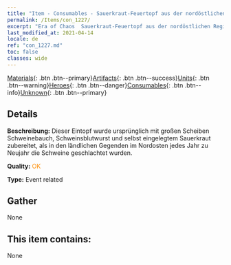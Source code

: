 ```yaml
---
title: "Item - Consumables - Sauerkraut-Feuertopf aus der nordöstlichen Region"
permalink: /Items/con_1227/
excerpt: "Era of Chaos  Sauerkraut-Feuertopf aus der nordöstlichen Region"
last_modified_at: 2021-04-14
locale: de
ref: "con_1227.md"
toc: false
classes: wide
---
```

 [Materials](/de/Items/){: .btn .btn--primary}[Artifacts](/de/Items/Artifacts/){: .btn .btn--success}[Units](/de/Items/Units/){: .btn .btn--warning}[Heroes](/de/Items/Heroes/){: .btn .btn--danger}[Consumables](/de/Items/Consumables/){: .btn .btn--info}[Unknown](/de/Items/Unknown/){: .btn .btn--primary}

## Details
 **Beschreibung:** Dieser Eintopf wurde ursprünglich mit großen Scheiben Schweinebauch, Schweinsblutwurst und selbst eingelegtem Sauerkraut zubereitet, als in den ländlichen Gegenden im Nordosten jedes Jahr zu Neujahr die Schweine geschlachtet wurden.

 **Quality:** <span style="color: #FF8C00">OK</span>

 **Type:** Event related

## Gather

  None

## This item contains:

  None

